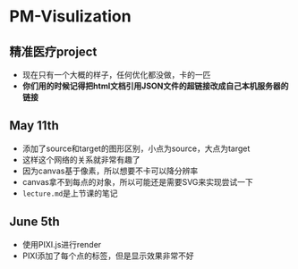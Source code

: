 # PM-Visulization
## 精准医疗project
- 现在只有一个大概的样子，任何优化都没做，卡的一匹  
- **你们用的时候记得把html文档引用JSON文件的超链接改成自己本机服务器的链接**  
  
## May 11th
- 添加了source和target的图形区别，小点为source，大点为target
- 这样这个网络的关系就非常有趣了
- 因为canvas基于像素，所以想要不卡可以降分辨率
- canvas拿不到每点的对象，所以可能还是需要SVG来实现尝试一下
- `lecture.md`是上节课的笔记
  
## June 5th  
- 使用PIXI.js进行render
- PIXI添加了每个点的标签，但是显示效果非常不好
